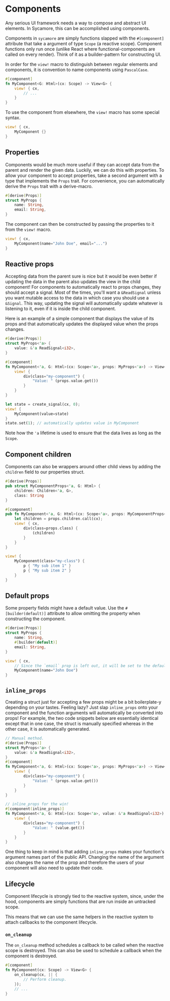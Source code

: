 # Components

Any serious UI framework needs a way to compose and abstract UI elements. In Sycamore, this can be
accomplished using components.

Components in `sycamore` are simply functions slapped with the `#[component]` attribute that take a
argument of type `Scope` (a reactive scope). Component functions only run once (unlike React where
functional-components are called on every render). Think of it as a builder-pattern for constructing
UI.

In order for the `view!` macro to distinguish between regular elements and components, it is
convention to name components using `PascalCase`.

```rust
#[component]
fn MyComponent<G: Html>(cx: Scope) -> View<G> {
    view! { cx,
        // ...
    }
}
```

To use the component from elsewhere, the `view!` macro has some special syntax.

```rust
view! { cx,
    MyComponent {}
}
```

## Properties

Components would be much more useful if they can accept data from the parent and render the given
data. Luckily, we can do this with properties. To allow your component to accept properties, take a
second argument with a type that implements the `Props` trait. For convenience, you can automatically
derive the `Props` trait with a derive-macro.

```rust
#[derive(Props)]
struct MyProps {
    name: String,
    email: String,
}
```

The component can then be constructed by passing the properties to it from the `view!` macro.

```rust
view! { cx,
    MyComponent(name="John Doe", email="...")
}
```

## Reactive props

Accepting data from the parent sure is nice but it would be even better if updating the data in the
parent also updates the view in the child component! For components to automatically react to props
changes, they should accept a signal. Most of the times, you'll want a `&ReadSignal` unless you want
mutable access to the data in which case you should use a `&Signal`. This way, updating the signal
will automatically update whatever is listening to it, even if it is inside the child component.

Here is an example of a simple component that displays the value of its props and that automatically
updates the displayed value when the props changes.

```rust
#[derive(Props)]
struct MyProps<'a> {
    value: &'a ReadSignal<i32>,
}

#[component]
fn MyComponent<'a, G: Html>(cx: Scope<'a>, props: MyProps<'a>) -> View<G> {
    view! {
        div(class="my-component") {
            "Value: " (props.value.get())
        }
    }
}

let state = create_signal(cx, 0);
view! {
    MyComponent(value=state)
}
state.set(1); // automatically updates value in MyComponent
```

Note how the `'a` lifetime is used to ensure that the data lives as long as the `Scope`.

## Component children

Components can also be wrappers around other child views by adding the `children` field to our
properties struct.

```rust
#[derive(Props)]
pub struct MyComponentProps<'a, G: Html> {
    children: Children<'a, G>,
    class: String
}

#[component]
pub fn MyComponent<'a, G: Html>(cx: Scope<'a>, props: MyComponentProps<'a, G>) -> View<G> {
    let children = props.children.call(cx);
    view! { cx,
        div(class=props.class) {
            (children)
        }
    }
}

view! {
    MyComponent(class="my-class") {
        p { "My sub item 1" }
        p { "My sub item 2" }
    }
}
```

## Default props

Some property fields might have a default value. Use the `#[builder(default)]` attribute to allow
omitting the property when constructing the component.

```rust
#[derive(Props)]
struct MyProps {
    name: String,
    #[builder(default)]
    email: String,
}

view! { cx,
    // Since the `email` prop is left out, it will be set to the default value of "".
    MyComponent(name="John Doe")
}
```

## `inline_props`

Creating a struct just for accepting a few props might be a bit boilerplate-y depending on your
tastes. Feeling lazy? Just slap `inline_props` onto your component and the function arguments will
automatically be converted into props! For example, the two code snippets below are essentially
identical except that in one case, the struct is manually specified whereas in the other case, it is
automatically generated.

```rust
// Manual method.
#[derive(Props)]
struct MyProps<'a> {
    value: &'a ReadSignal<i32>,
}
#[component]
fn MyComponent<'a, G: Html>(cx: Scope<'a>, props: MyProps<'a>) -> View<G> {
    view! {
        div(class="my-component") {
            "Value: " (props.value.get())
        }
    }
}

// inline_props for the win!
#[component(inline_props)]
fn MyComponent<'a, G: Html>(cx: Scope<'a>, value: &'a ReadSignal<i32>) -> View<G> {
    view! {
        div(class="my-component") {
            "Value: " (value.get())
        }
    }
}
```

One thing to keep in mind is that adding `inline_props` makes your function's argument names part of
the public API. Changing the name of the argument also changes the name of the prop and therefore
the users of your component will also need to update their code.

## Lifecycle

Component lifecycle is strongly tied to the reactive system, since, under the hood, components are
simply functions that are run inside an untracked scope.

This means that we can use the same helpers in the reactive system to attach callbacks to the
component lifecycle.

### `on_cleanup`

The `on_cleanup` method schedules a callback to be called when the reactive scope is destroyed. This
can also be used to schedule a callback when the component is destroyed.

```rust
#[component]
fn MyComponent(cx: Scope) -> View<G> {
    on_cleanup(cx, || {
        // Perform cleanup.
    });
    // ...
}
```
